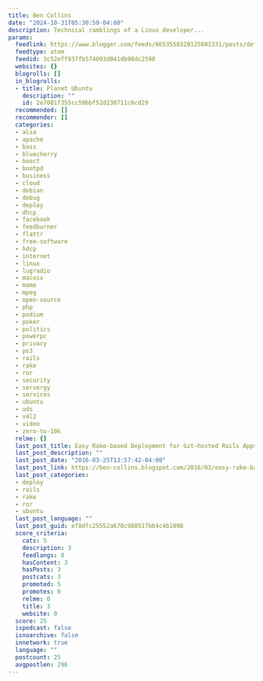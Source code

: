 ```yaml
---
title: Ben Collins
date: "2024-10-31T05:30:59-04:00"
description: Technical ramblings of a Linux developer...
params:
  feedlink: https://www.blogger.com/feeds/6653558328125881331/posts/default/-/ubuntu
  feedtype: atom
  feedid: 3c52eff937fb574093d841db98dc2590
  websites: {}
  blogrolls: []
  in_blogrolls:
  - title: Planet Ubuntu
    description: ""
    id: 2e7081f355cc59bbf52d230711c6cd29
  recommended: []
  recommender: []
  categories:
  - alsa
  - apache
  - bass
  - bluecherry
  - booct
  - bootpd
  - business
  - cloud
  - debian
  - debug
  - deploy
  - dhcp
  - facebook
  - feedburner
  - flattr
  - free-software
  - hdcp
  - internet
  - linux
  - lugradio
  - macosx
  - mame
  - mpeg
  - open-source
  - php
  - podium
  - poker
  - politics
  - powerpc
  - privacy
  - ps3
  - rails
  - rake
  - ror
  - security
  - servergy
  - services
  - ubuntu
  - uds
  - v4l2
  - video
  - zero-to-10k
  relme: {}
  last_post_title: Easy Rake-based Deployment for Git-hosted Rails Apps
  last_post_description: ""
  last_post_date: "2016-03-25T13:57:42-04:00"
  last_post_link: https://ben-collins.blogspot.com/2016/03/easy-rake-based-deployment-for-git.html
  last_post_categories:
  - deploy
  - rails
  - rake
  - ror
  - ubuntu
  last_post_language: ""
  last_post_guid: ef8dfc25552a670c988517bb4c4b1098
  score_criteria:
    cats: 5
    description: 3
    feedlangs: 0
    hasContent: 3
    hasPosts: 3
    postcats: 3
    promoted: 5
    promotes: 0
    relme: 0
    title: 3
    website: 0
  score: 25
  ispodcast: false
  isnoarchive: false
  innetwork: true
  language: ""
  postcount: 25
  avgpostlen: 296
---
```

